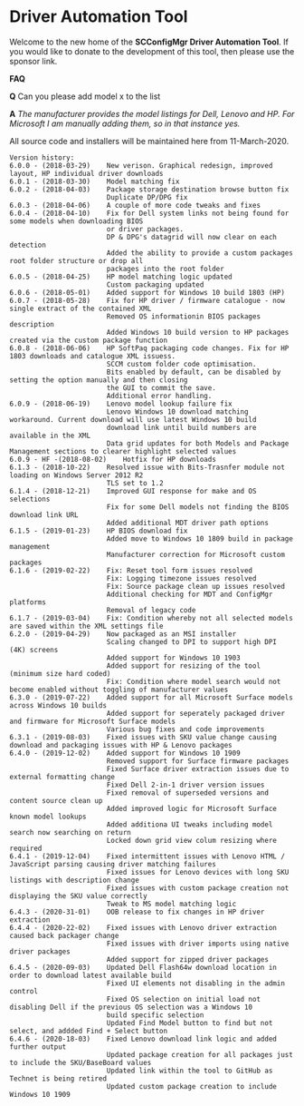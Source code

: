 # Driver Automation Tool

Welcome to the new home of the **SCConfigMgr Driver Automation Tool**.
If you would like to donate to the development of this tool, then please use the sponsor link.

**FAQ**

**Q** Can you please add model x to the list

**A** *The manufacturer provides the model listings for Dell, Lenovo and HP. For Microsoft I am manually adding them, so in that instance yes.*

All source code and installers will be maintained here from 11-March-2020. 

    Version history:
	6.0.0 - (2018-03-29)	New verison. Graphical redesign, improved layout, HP individual driver downloads
	6.0.1 - (2018-03-30)	Model matching fix
	6.0.2 - (2018-04-03)	Package storage destination browse button fix
							Duplicate DP/DPG fix
	6.0.3 - (2018-04-06)	A couple of more code tweaks and fixes
	6.0.4 - (2018-04-10)	Fix for Dell system links not being found for some models when downloading BIOS 
							or driver packages.
							DP & DPG's datagrid will now clear on each detection
							Added the ability to provide a custom packages root folder structure or drop all
							packages into the root folder
	6.0.5 - (2018-04-25)	HP model matching logic updated
							Custom packaging updated
	6.0.6 - (2018-05-01)	Added support for Windows 10 build 1803 (HP)
	6.0.7 - (2018-05-28)	Fix for HP driver / firmware catalogue - now single extract of the contained XML
							Removed OS informationin BIOS packages description
							Added Windows 10 build version to HP packages created via the custom package function 
	6.0.8 - (2018-06-06)    HP SoftPaq packaging code changes. Fix for HP 1803 downloads and catalogue XML issuess. 
							SCCM custom folder code optimisation. 
							Bits enabled by default, can be disabled by setting the option manually and then closing 
							the GUI to commit the save. 
							Additional error handling.	
	6.0.9 - (2018-06-19)	Lenovo model lookup failure fix
							Lenovo Windows 10 download matching workaround. Current download will use latest Windows 10 build
							download link until build numbers are available in the XML
							Data grid updates for both Models and Package Management sections to clearer highlight selected values 
	6.0.9 - HF -(2018-08-02)	Hotfix for HP downloads
	6.1.3 - (2018-10-22)	Resolved issue with Bits-Trasnfer module not loading on Windows Server 2012 R2
							TLS set to 1.2
	6.1.4 - (2018-12-21)	Improved GUI response for make and OS selections
							Fix for some Dell models not finding the BIOS download link URL
							Added additional MDT driver path options
	6.1.5 - (2019-01-23)	HP BIOS download fix
							Added move to Windows 10 1809 build in package management	
							Manufacturer correction for Microsoft custom packages
	6.1.6 - (2019-02-22)	Fix: Reset tool form issues resolved
							Fix: Logging timezone issues resolved
							Fix: Source package clean up issues resolved
							Additional checking for MDT and ConfigMgr platforms
							Removal of legacy code
	6.1.7 - (2019-03-04)	Fix: Condition whereby not all selected models are saved within the XML settings file	
	6.2.0 - (2019-04-29)	Now packaged as an MSI installer
							Scaling changed to DPI to support high DPI (4K) screens
							Added support for Windows 10 1903
							Added support for resizing of the tool (minimum size hard coded)
							Fix: Condition where model search would not become enabled without toggling of manufacturer values
	6.3.0 - (2019-07-22)	Added support for all Microsoft Surface models across Windows 10 builds
							Added support for seperately packaged driver and firmware for Microsoft Surface models
							Various bug fixes and code improvements
	6.3.1 - (2019-08-03)	Fixed issues with SKU value change causing download and packaging issues with HP & Lenovo packages
	6.4.0 - (2019-12-02)	Added support for Windows 10 1909
							Removed support for Surface firmware packages
							Fixed Surface driver extraction issues due to external formatting change
							Fixed Dell 2-in-1 driver version issues
							Fixed removal of superseded versions and content source clean up
							Added improved logic for Microsoft Surface known model lookups
							Added additiona UI tweaks including model search now searching on return
							Locked down grid view colum resizing where required
	6.4.1 - (2019-12-04)	Fixed intermittent issues with Lenovo HTML / JavaScript parsing causing driver matching failures
							Fixed issues for Lenovo devices with long SKU listings with description change
							Fixed issues with custom package creation not displaying the SKU value correctly
							Tweak to MS model matching logic
	6.4.3 - (2020-31-01)	OOB release to fix changes in HP driver extraction
	6.4.4 - (2020-22-02)	Fixed issues with Lenovo driver extraction caused back packager change
							Fixed issues with driver imports using native driver packages
							Added support for zipped driver packages
	6.4.5 - (2020-09-03)	Updated Dell Flash64w download location in order to download latest available build
							Fixed UI elements not disabling in the admin control
							Fixed OS selection on initial load not disabling Dell if the previous OS selection was a Windows 10 
							build specific selection
							Updated Find Model button to find but not select, and addded Find + Select button
	6.4.6 - (2020-18-03)	Fixed Lenovo download link logic and added further output
							Updated package creation for all packages just to include the SKU/BaseBoard values
							Updated link within the tool to GitHub as Technet is being retired
							Updated custom package creation to include Windows 10 1909		


